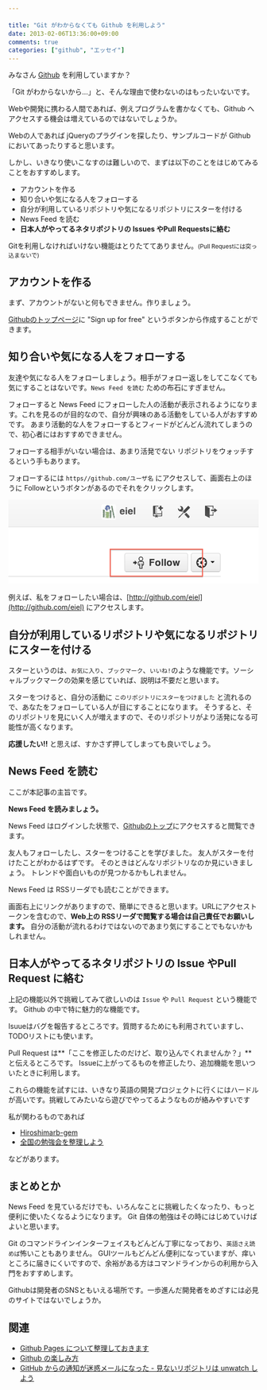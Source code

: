 ```yaml
---

title: "Git がわからなくても Github を利用しよう"
date: 2013-02-06T13:36:00+09:00
comments: true
categories: ["github", "エッセイ"]
---
```


みなさん [Github](https://github.com/) を利用していますか？


「Git がわからないから…」と、そんな理由で使わないのはもったいないです。

Webや開発に携わる人間であれば、例えプログラムを書かなくても、Github へアクセスする機会は増えているのではないでしょうか。

Webの人であれば jQueryのプラグインを探したり、サンプルコードが Github においてあったりすると思います。


しかし、いきなり使いこなすのは難しいので、まずは以下のことをはじめてみることをおすすめします。

* アカウントを作る
* 知り合いや気になる人をフォローする
* 自分が利用しているリポジトリや気になるリポジトリにスターを付ける
* News Feed を読む
* **日本人がやってるネタリポジトリの Issues やPull Requestsに絡む**

Gitを利用しなければいけない機能はとりたててありません。<small>(Pull Requestには突っ込まないで)</small>

## アカウントを作る

まず、アカウントがないと何もできません。作りましょう。

[Githubのトップページ](https://github.com/)に "Sign up for free" というボタンから作成することができます。


## 知り合いや気になる人をフォローする

友達や気になる人をフォローしましょう。相手がフォロー返しをしてこなくても気にすることはないです。`News Feed を読む` ための布石にすぎません。

フォローすると News Feed にフォローした人の活動が表示されるようになります。これを見るのが目的なので、自分が興味のある活動をしている人がおすすめです。
あまり活動的な人をフォローするとフィードがどんどん流れてしまうので、初心者にはおすすめできません。

フォローする相手がいない場合は、あまり活発でない リポジトリをウォッチするという手もあります。

フォローするには `https//github.com/ユーザ名` にアクセスして、画面右上のほうに Followというボタンがあるのでそれをクリックします。

<img src="/images/follow.png" alt="フォローする"/>

例えば、私をフォローしたい場合は、[http://github.com/eiel](http://github.com/eiel) にアクセスします。

## 自分が利用しているリポジトリや気になるリポジトリにスターを付ける

スターというのは、`お気に入り`、`ブックマーク`、`いいね!`のような機能です。ソーシャルブックマークの効果を感じていれば、説明は不要だと思います。

スターをつけると、自分の活動に `このリポジトリにスターをつけました` と流れるので、あなたをフォローしている人が目にすることになります。
そうすると、そのリポジトリを見にいく人が増えますので、そのリポジトリがより活発になる可能性が高くなります。

**応援したい!!** と思えば、すかさず押してしまっても良いでしょう。

## News Feed を読む

ここが本記事の主旨です。

**News Feed を読みましょう。**

News Feed はログインした状態で、[Githubのトップ](https://github.com/)にアクセスすると閲覧できます。

友人もフォローしたし、スターをつけることを学びました。
友人がスターを付けたことがわかるはずです。
そのときはどんなリポジトリなのか見にいきましょう。
トレンドや面白いものが見つかるかもしれません。


News Feed は RSSリーダでも読むことができます。

画面右上にリンクがありますので、簡単にできると思います。URLにアクセストークンを含むので、**Web上の RSSリーダで閲覧する場合は自己責任でお願いします。**
自分の活動が流れるわけではないのであまり気にすることでもないかもしれません。


## **日本人がやってるネタリポジトリの Issue やPull Request に絡む**

上記の機能以外で挑戦してみて欲しいのは `Issue` や `Pull Request` という機能です。
Github の中で特に魅力的な機能です。


Isuueはバグを報告するところです。質問するためにも利用されていますし、TODOリストにも使います。


Pull Request は**「ここを修正したのだけど、取り込んでくれませんか？」**と伝えるところです。
Issueに上がってるものを修正したり、追加機能を思いついたときに利用します。


これらの機能を試すには、いきなり英語の開発プロジェクトに行くにはハードルが高いです。挑戦してみたいなら遊びでやってるようなものが絡みやすいです

私が関わるものであれば

* [Hiroshimarb-gem](https://github.com/hiroshimarb/hiroshimarb-gem)
* [全国の勉強会を整理しよう](https://github.com/eiel/StudySessions)

などがあります。

## まとめとか

News Feed を見ているだけでも、いろんなことに挑戦したくなったり、もっと便利に使いたくなるようになります。
Git 自体の勉強はその時にはじめていけばよいと思います。

Git のコマンドラインインターフェイスもどんどん丁寧になっており、<small>英語さえ読めば</small>怖いこともありません。
GUIツールもどんどん便利になっていますが、痒いところに届きにくいですので、余裕がある方はコマンドラインからの利用から入門をおすすめします。


Githubは開発者のSNSともいえる場所です。一歩進んだ開発者をめざすには必見のサイトではないでしょうか。

## 関連

* [Github Pages について整理しておきます](http://blog.eiel.info/blog/2013/02/17/github-pages/)
* [Github の楽しみ方 ](/blog/2013/02/06/how-to-use-github/)
* [GitHub からの通知が迷惑メールになった - 見ないリポジトリは unwatch しよう](/blog/2013/11/21/github-notifications-is-not-spam/)
